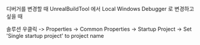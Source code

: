 디버거를 변경할 때 UnrealBuildTool 에서 Local Windows Debugger 로 변경하고 싶을 때

솔루션 우클릭 -> Properties -> Common Properties -> Startup Project -> Set 'Single startup project' to project name
